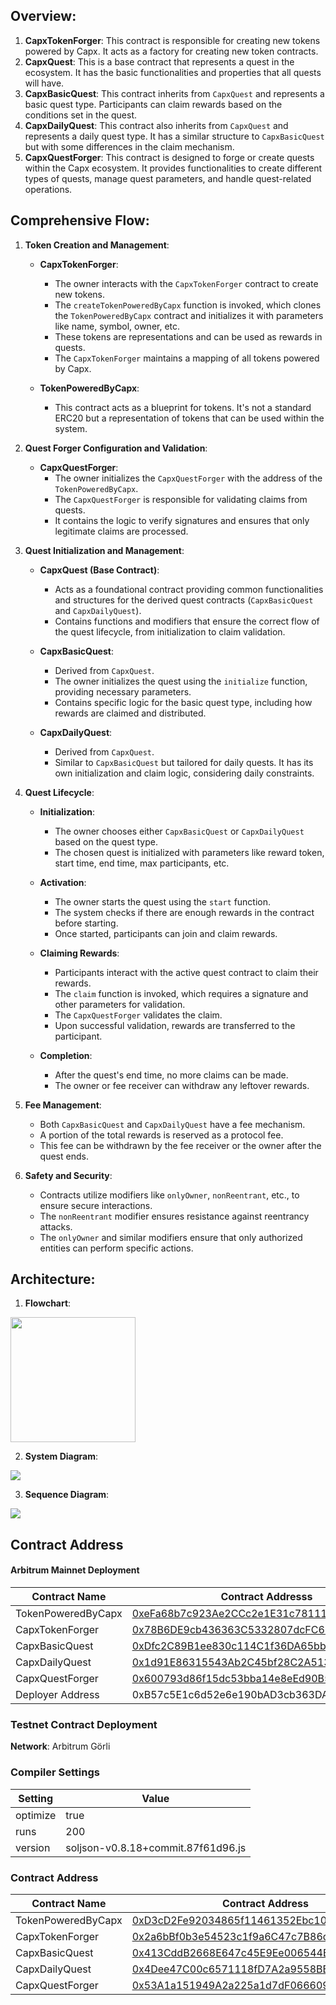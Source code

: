 ## Overview:

1. **CapxTokenForger**: This contract is responsible for creating new tokens powered by Capx. It acts as a factory for creating new token contracts.
2. **CapxQuest**: This is a base contract that represents a quest in the ecosystem. It has the basic functionalities and properties that all quests will have.
3. **CapxBasicQuest**: This contract inherits from `CapxQuest` and represents a basic quest type. Participants can claim rewards based on the conditions set in the quest.
4. **CapxDailyQuest**: This contract also inherits from `CapxQuest` and represents a daily quest type. It has a similar structure to `CapxBasicQuest` but with some differences in the claim mechanism.
5. **CapxQuestForger**: This contract is designed to forge or create quests within the Capx ecosystem. It provides functionalities to create different types of quests, manage quest parameters, and handle quest-related operations.


## Comprehensive Flow:

1. **Token Creation and Management**:
   - **CapxTokenForger**:
     - The owner interacts with the `CapxTokenForger` contract to create new tokens.
     - The `createTokenPoweredByCapx` function is invoked, which clones the `TokenPoweredByCapx` contract and initializes it with parameters like name, symbol, owner, etc.
     - These tokens are representations and can be used as rewards in quests.
     - The `CapxTokenForger` maintains a mapping of all tokens powered by Capx.

   - **TokenPoweredByCapx**:
     - This contract acts as a blueprint for tokens. It's not a standard ERC20 but a representation of tokens that can be used within the system.

2. **Quest Forger Configuration and Validation**:
   - **CapxQuestForger**:
     - The owner initializes the `CapxQuestForger` with the address of the `TokenPoweredByCapx`.
     - The `CapxQuestForger` is responsible for validating claims from quests.
     - It contains the logic to verify signatures and ensures that only legitimate claims are processed.

3. **Quest Initialization and Management**:
   - **CapxQuest (Base Contract)**:
     - Acts as a foundational contract providing common functionalities and structures for the derived quest contracts (`CapxBasicQuest` and `CapxDailyQuest`).
     - Contains functions and modifiers that ensure the correct flow of the quest lifecycle, from initialization to claim validation.

   - **CapxBasicQuest**:
     - Derived from `CapxQuest`.
     - The owner initializes the quest using the `initialize` function, providing necessary parameters.
     - Contains specific logic for the basic quest type, including how rewards are claimed and distributed.

   - **CapxDailyQuest**:
     - Derived from `CapxQuest`.
     - Similar to `CapxBasicQuest` but tailored for daily quests. It has its own initialization and claim logic, considering daily constraints.

4. **Quest Lifecycle**:
   - **Initialization**:
     - The owner chooses either `CapxBasicQuest` or `CapxDailyQuest` based on the quest type.
     - The chosen quest is initialized with parameters like reward token, start time, end time, max participants, etc.
   
   - **Activation**:
     - The owner starts the quest using the `start` function.
     - The system checks if there are enough rewards in the contract before starting.
     - Once started, participants can join and claim rewards.

   - **Claiming Rewards**:
     - Participants interact with the active quest contract to claim their rewards.
     - The `claim` function is invoked, which requires a signature and other parameters for validation.
     - The `CapxQuestForger` validates the claim.
     - Upon successful validation, rewards are transferred to the participant.

   - **Completion**:
     - After the quest's end time, no more claims can be made.
     - The owner or fee receiver can withdraw any leftover rewards.

5. **Fee Management**:
   - Both `CapxBasicQuest` and `CapxDailyQuest` have a fee mechanism.
   - A portion of the total rewards is reserved as a protocol fee.
   - This fee can be withdrawn by the fee receiver or the owner after the quest ends.

6. **Safety and Security**:
   - Contracts utilize modifiers like `onlyOwner`, `nonReentrant`, etc., to ensure secure interactions.
   - The `nonReentrant` modifier ensures resistance against reentrancy attacks.
   - The `onlyOwner` and similar modifiers ensure that only authorized entities can perform specific actions.

## Architecture:

1. **Flowchart**:
   
<img src="Images/Flowchart.png" width="200">

2. **System Diagram**:
   
<img src="Images/System.png">

3. **Sequence Diagram**:
   
<img src="Images/Sequence.png">


## Contract Address

#### Arbitrum Mainnet Deployment

| Contract Name         | Contract Addresss                                                                                   |
|-----------------------|----------------------------------------------------------------------------------------------------|
| TokenPoweredByCapx    | [0xeFa68b7c923Ae2CCc2e1E31c7811183D145d5734](https://arbiscan.io/address/0xeFa68b7c923Ae2CCc2e1E31c7811183D145d5734) |
| CapxTokenForger       | [0x78B6DE9cb436363C5332807dcFC6F68B2E2035F1](https://arbiscan.io/address/0x78B6DE9cb436363C5332807dcFC6F68B2E2035F1) |
| CapxBasicQuest        | [0xDfc2C89B1ee830c114C1f36DA65bb16a871AC866](https://arbiscan.io/address/0xDfc2C89B1ee830c114C1f36DA65bb16a871AC866) |
| CapxDailyQuest        | [0x1d91E86315543Ab2C45bf28C2A513F5Be7420C14](https://arbiscan.io/address/0x1d91E86315543Ab2C45bf28C2A513F5Be7420C14) |
| CapxQuestForger       | [0x600793d86f15dc53bba14e8eEd90B5a9a7CB27CE](https://arbiscan.io/address/0x600793d86f15dc53bba14e8eEd90B5a9a7CB27CE) |
| Deployer Address      | 0xB57c5E1c6d52e6e190bAD3cb363DAaF42728B7fd                                                                 |

### Testnet Contract Deployment

**Network**: Arbitrum Görli

### Compiler Settings

| Setting  | Value                                      |
|----------|--------------------------------------------|
| optimize | true                                       |
| runs     | 200                                        |
| version  | soljson-v0.8.18+commit.87f61d96.js         |

### Contract Address

| Contract Name       | Contract Address                                                   |
|---------------------|--------------------------------------------------------------------|
| TokenPoweredByCapx  | [0xD3cD2Fe92034865f11461352Ebc10da40d609573](https://testnet.arbiscan.io/address/0xD3cD2Fe92034865f11461352Ebc10da40d609573) |
| CapxTokenForger     | [0x2a6bBf0b3e54523c1f9a6C47c7B86dc3fe1F4Bec](https://testnet.arbiscan.io/address/0x2a6bBf0b3e54523c1f9a6C47c7B86dc3fe1F4Bec) |
| CapxBasicQuest      | [0x413CddB2668E647c45E9Ee006544Bf1a6FC5f7F5](https://testnet.arbiscan.io/address/0x413CddB2668E647c45E9Ee006544Bf1a6FC5f7F5) |
| CapxDailyQuest      | [0x4Dee47C00c6571118fD7A2a9558BBc0B3e87bccc](https://testnet.arbiscan.io/address/0x4Dee47C00c6571118fD7A2a9558BBc0B3e87bccc) |
| CapxQuestForger     | [0x53A1a151949A2a225a1d7dF0666091b0221e81F3](https://testnet.arbiscan.io/address/0x53A1a151949A2a225a1d7dF0666091b0221e81F3) |
